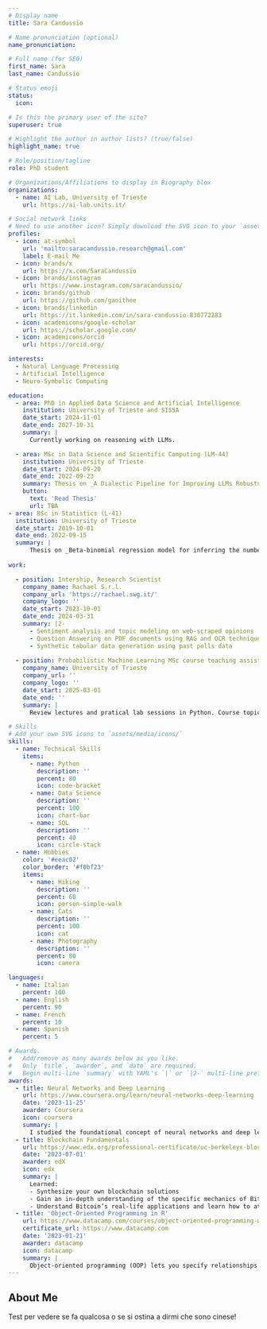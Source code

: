 ```yaml
---
# Display name
title: Sara Candussio

# Name pronunciation (optional)
name_pronunciation: 

# Full name (for SEO)
first_name: Sara
last_name: Candussio

# Status emoji
status:
  icon: 

# Is this the primary user of the site?
superuser: true

# Highlight the author in author lists? (true/false)
highlight_name: true

# Role/position/tagline
role: PhD student

# Organizations/Affiliations to display in Biography blox
organizations:
  - name: AI Lab, University of Trieste
    url: https://ai-lab.units.it/

# Social network links
# Need to use another icon? Simply download the SVG icon to your `assets/media/icons/` folder.
profiles:
  - icon: at-symbol
    url: 'mailto:saracandussio.research@gmail.com'
    label: E-mail Me
  - icon: brands/x
    url: https://x.com/SaraCandussio
  - icon: brands/instagram
    url: https://www.instagram.com/saracandussio/
  - icon: brands/github
    url: https://github.com/gaoithee
  - icon: brands/linkedin
    url: https://it.linkedin.com/in/sara-candussio-830772283
  - icon: academicons/google-scholar
    url: https://scholar.google.com/
  - icon: academicons/orcid
    url: https://orcid.org/

interests:
  - Natural Language Processing
  - Artificial Intelligence
  - Neuro-Symbolic Computing

education:
  - area: PhD in Applied Data Science and Artificial Intelligence
    institution: University of Trieste and SISSA
    date_start: 2024-11-01
    date_end: 2027-10-31
    summary: |
      Currently working on reasoning with LLMs.

  - area: MSc in Data Science and Scientific Computing (LM-44)
    institution: University of Trieste
    date_start: 2024-09-20
    date_end: 2022-09-23
    summary: Thesis on _A Dialectic Pipeline for Improving LLMs Robustness_, supervised by [Luca Bortolussi](https://ai-lab.units.it/?page_id=139) and [Gabriele Sarti](https://gsarti.com/), awarded 110/110 cum laude. 
    button:
      text: 'Read Thesis'
      url: TBA  
- area: BSc in Statistics (L-41)
  institution: University of Trieste
  date_start: 2019-10-01
  date_end: 2022-09-15
  summary: |
      Thesis on _Beta‑binomial regression model for inferring the number of BSc graduate students in Italian universities_, supervised by [Francesco Pauli](https://deams.units.it/en/node/1330), awarded 110/110 cum laude.
  
work:

  - position: Intership, Research Scientist
    company_name: Rachael S.r.l. 
    company_url: 'https://rachael.swg.it/'
    company_logo: ''
    date_start: 2023-10-01
    date_end: 2024-03-31
    summary: |2-
      - Sentiment analysis and topic modeling on web‑scraped opinions
      - Question Answering on PDF documents using RAG and OCR techniques
      - Synthetic tabular data generation using past polls data
  
  - position: Probabilistic Machine Learning MSc course teaching assistant
    company_name: University of Trieste
    company_url: ''
    company_logo: ''
    date_start: 2025-03-01
    date_end: ''
    summary: |
      Review lectures and pratical lab sessions in Python. Course topics: ERM, PAC learnability, Probabilistic Graphical Models, Hidden Markov Models, Bayesian Classification and Regression, Sampling‑based Inference, Expectation‑Maximization algorithm, Variational Inference, Generative Modeling (VAEs, Diffusion Models), Gaussian Processes.

# Skills
# Add your own SVG icons to `assets/media/icons/`
skills:
  - name: Technical Skills
    items:
      - name: Python
        description: ''
        percent: 80
        icon: code-bracket
      - name: Data Science
        description: ''
        percent: 100
        icon: chart-bar
      - name: SQL
        description: ''
        percent: 40
        icon: circle-stack
  - name: Hobbies
    color: '#eeac02'
    color_border: '#f0bf23'
    items:
      - name: Hiking
        description: ''
        percent: 60
        icon: person-simple-walk
      - name: Cats
        description: ''
        percent: 100
        icon: cat
      - name: Photography
        description: ''
        percent: 80
        icon: camera

languages:
  - name: Italian
    percent: 100
  - name: English
    percent: 90
  - name: French
    percent: 10
  - name: Spanish
    percent: 5

# Awards.
#   Add/remove as many awards below as you like.
#   Only `title`, `awarder`, and `date` are required.
#   Begin multi-line `summary` with YAML's `|` or `|2-` multi-line prefix and indent 2 spaces below.
awards:
  - title: Neural Networks and Deep Learning
    url: https://www.coursera.org/learn/neural-networks-deep-learning
    date: '2023-11-25'
    awarder: Coursera
    icon: coursera
    summary: |
      I studied the foundational concept of neural networks and deep learning. By the end, I was familiar with the significant technological trends driving the rise of deep learning; build, train, and apply fully connected deep neural networks; implement efficient (vectorized) neural networks; identify key parameters in a neural network’s architecture; and apply deep learning to your own applications.
  - title: Blockchain Fundamentals
    url: https://www.edx.org/professional-certificate/uc-berkeleyx-blockchain-fundamentals
    date: '2023-07-01'
    awarder: edX
    icon: edx
    summary: |
      Learned:
      - Synthesize your own blockchain solutions
      - Gain an in-depth understanding of the specific mechanics of Bitcoin
      - Understand Bitcoin’s real-life applications and learn how to attack and destroy Bitcoin, Ethereum, smart contracts and Dapps, and alternatives to Bitcoin’s Proof-of-Work consensus algorithm
  - title: 'Object-Oriented Programming in R'
    url: https://www.datacamp.com/courses/object-oriented-programming-with-s3-and-r6-in-r
    certificate_url: https://www.datacamp.com
    date: '2023-01-21'
    awarder: datacamp
    icon: datacamp
    summary: |
      Object-oriented programming (OOP) lets you specify relationships between functions and the objects that they can act on, helping you manage complexity in your code. This is an intermediate level course, providing an introduction to OOP, using the S3 and R6 systems. S3 is a great day-to-day R programming tool that simplifies some of the functions that you write. R6 is especially useful for industry-specific analyses, working with web APIs, and building GUIs.
---
```


## About Me

Test per vedere se fa qualcosa o se si ostina a dirmi che sono cinese!
